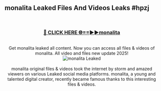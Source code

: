 ## monalita Leaked Files And Videos Leaks #hpzj
<br>
<div align="center">
<h3><a href="https://watchclip.my.id/monalita" rel="nofollow">🔴 CLICK HERE 🌐==►►monalita</a></h3>
<br>
Get monalita leaked all content. Now you can access all files & videos of monalita. All video and files new update 2025!
<br>
<a href="https://watchclip.my.id/monalita" rel="nofollow" data-target="animated-image.originalLink"><img src="https://i.ibb.co.com/WyWwxjT/player-gif2.gif" alt="monalita Leaked" style="max-width: 100%; display: inline-block;" data-target="animated-image.originalImage"></a>
<br><br>
monalita original files & videos took the internet by storm and amazed viewers on various Leaked social media platforms. monalita, a young and talented digital creator, recently became famous thanks to this interesting files & videos.
</div>
<br>